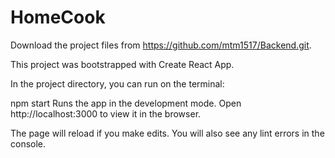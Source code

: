 # HomeCook

Download the project files from https://github.com/mtm1517/Backend.git.

This project was bootstrapped with Create React App.

In the project directory, you can run on the terminal:

npm start
Runs the app in the development mode.
Open http://localhost:3000 to view it in the browser.

The page will reload if you make edits.
You will also see any lint errors in the console.
